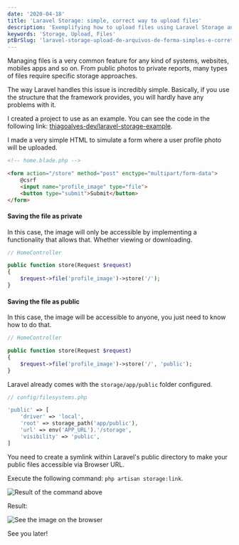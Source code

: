 ```yaml
---
date: '2020-04-18'
title: 'Laravel Storage: simple, correct way to upload files'
description: 'Exemplifying how to upload files using Laravel Storage and the difference between public and private files.'
keywords: 'Storage, Upload, Files'
ptBrSlug: 'laravel-storage-upload-de-arquivos-de-forma-simples-e-correta'
---
```


Managing files is a very common feature for any kind of systems, websites, mobiles apps and so on. From public photos to
private reports, many types of files require specific storage approaches.

The way Laravel handles this issue is incredibly simple. Basically, if you use the structure that the framework
provides, you will hardly have any problems with it.

I created a project to use as an example. You can see the code in the following
link: [thiagoalves-dev/laravel-storage-example](https://github.com/thiagoalves-dev/laravel-storage-example).

I made a very simple HTML to simulate a form where a user profile photo will be uploaded.

```html
<!-- home.blade.php -->

<form action="/store" method="post" enctype="multipart/form-data">
    @csrf
    <input name="profile_image" type="file">
    <button type="submit">Submit</button>
</form>
```

#### Saving the file as private

In this case, the image will only be accessible by implementing a functionality that allows that. Whether viewing or
downloading.

```php
// HomeController

public function store(Request $request)
{
    $request->file('profile_image')->store('/');
}
```

#### Saving the file as public

In this case, the image will be accessible to anyone, you just need to know how to do that.

```php
// HomeController

public function store(Request $request)
{
    $request->file('profile_image')->store('/', 'public');
}
```

Laravel already comes with the `storage/app/public` folder configured.

```php
// config/filesystems.php

'public' => [
    'driver' => 'local',
    'root' => storage_path('app/public'),
    'url' => env('APP_URL').'/storage',
    'visibility' => 'public',
]
``` 

You need to create a symlink within Laravel's public directory to make your public files accessible via Browser URL.

Execute the following command: `php artisan storage:link`.

![Result of the command above](/images/posts/laravel-storage/storage-on-public-folder.png)

Result:

![See the image on the browser](/images/posts/laravel-storage/image-public-access.png)

See you later!
